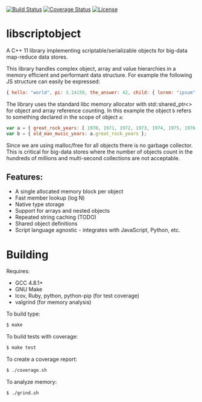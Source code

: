 [![Build Status](https://travis-ci.org/RipcordSoftware/libscriptobject.svg?branch=master)](https://travis-ci.org/RipcordSoftware/libscriptobject)
[![Coverage Status](https://coveralls.io/repos/RipcordSoftware/libscriptobject/badge.svg)](https://coveralls.io/r/RipcordSoftware/libscriptobject)
[![License](http://img.shields.io/:license-gpl2-blue.svg)](http://doge.gpl2-license.org)

# libscriptobject
A C++ 11 library implementing scriptable/serializable objects for big-data map-reduce data stores.

This library handles complex object, array and value hierarchies in a memory efficient and performant
data structure. For example the following JS structure can easily be expressed:

```js
{ hello: "world", pi: 3.14159, the_answer: 42, child: { lorem: "ipsum" }, bored: true }
```

The library uses the standard libc memory allocator with std::shared_ptr<> for object and array reference counting.
In this example the object `b` refers to something declared in the scope of object `a`:
```js
var a = { great_rock_years: [ 1970, 1971, 1972, 1973, 1974, 1975, 1976, 1977, 1978, 1979 ] };
var b = { old_man_music_years: a.great_rock_years };
```

Since we are using malloc/free for all objects there is no garbage collector. This is critical for big-data
stores where the number of objects count in the hundreds of millions and multi-second collections are not
acceptable.

## Features:
* A single allocated memory block per object
* Fast member lookup (log N)
* Native type storage
* Support for arrays and nested objects
* Repeated string caching (TODO)
* Shared object definitions
* Script language agnostic - integrates with JavaScript, Python, etc.

# Building
Requires:
* GCC 4.8.1+
* GNU Make
* lcov, Ruby, python, python-pip (for test coverage)
* valgrind (for memory analysis)

To build type:
```bash
$ make
```

To build tests with coverage:
```bash
$ make test
```

To create a coverage report:
```bash
$ ./coverage.sh
```

To analyze memory:
```bash
$ ./grind.sh
```
